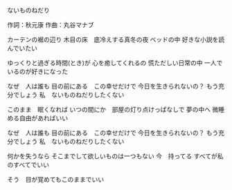 ないものねだり

作詞：秋元康
作曲：丸谷マナブ

カーテンの裾の辺り
木目の床　底冷えする真冬の夜
ベッドの中
好きな小説を読んでいたい

ゆっくりと過ぎる時間(とき)が
心を癒してくれるの
慌ただしい日常の中
一人でいるのが好きになった

なぜ　人は誰も
目の前にある　この幸せだけで
今日を生きられないの？
もう充分でしょう
私　ないものねだりしたくない

このまま　眠くなれば
いつの間にか　部屋の灯り点けっぱなしで
夢の中へ
微睡める自由があればいい

なぜ　人は誰も
目の前にある　この幸せだけで
今日を生きられないの？
もう充分でしょう
私　ないものねだりしたくない

何かを失うなら
そこまでして欲しいものは一つもない
今　持ってる
すべてが私のすべてでいい

そう　目が覚めてもこのままでいい